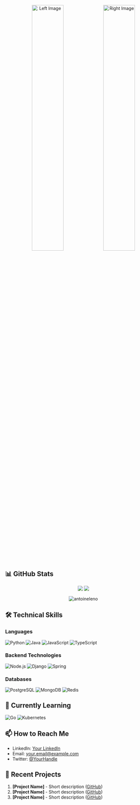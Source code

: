 <p align="center">
  <img src="https://avatars.githubusercontent.com/u/9984201?v=4" alt="Left Image" width="45%" />
  <img src="https://res.cloudinary.com/dha9n3uwa/image/upload/fl_preserve_transparency/v1746473712/Final_version_goszxq.jpg?_s=public-apps" alt="Right Image" width="45%" />
</p>




<br clear="both"/>

## 📊 GitHub Stats

<p align="center">
  <img src="https://github-profile-summary-cards.vercel.app/api/cards/stats?username=antoineleno&theme=github_dark" />
  <img src="https://github-profile-summary-cards.vercel.app/api/cards/repos-per-language?username=antoineleno&theme=github_dark" />
</p>

<div align="center">
  <img src="https://github-readme-streak-stats.herokuapp.com/?user=antoineleno&theme=radical" alt="antoineleno" />
</div>


## 🛠️ Technical Skills

### Languages
![Python](https://img.shields.io/badge/-Python-3776AB?style=flat-square&logo=python&logoColor=white)
![Java](https://img.shields.io/badge/-Java-007396?style=flat-square&logo=java&logoColor=white)
![JavaScript](https://img.shields.io/badge/-JavaScript-F7DF1E?style=flat-square&logo=javascript&logoColor=black)
![TypeScript](https://img.shields.io/badge/-TypeScript-3178C6?style=flat-square&logo=typescript&logoColor=white)

### Backend Technologies
![Node.js](https://img.shields.io/badge/-Node.js-339933?style=flat-square&logo=node.js&logoColor=white)
![Django](https://img.shields.io/badge/-Django-092E20?style=flat-square&logo=django&logoColor=white)
![Spring](https://img.shields.io/badge/-Spring-6DB33F?style=flat-square&logo=spring&logoColor=white)

### Databases
![PostgreSQL](https://img.shields.io/badge/-PostgreSQL-336791?style=flat-square&logo=postgresql&logoColor=white)
![MongoDB](https://img.shields.io/badge/-MongoDB-47A248?style=flat-square&logo=mongodb&logoColor=white)
![Redis](https://img.shields.io/badge/-Redis-DC382D?style=flat-square&logo=redis&logoColor=white)

## 🌱 Currently Learning
![Go](https://img.shields.io/badge/-Go-00ADD8?style=flat-square&logo=go&logoColor=white)
![Kubernetes](https://img.shields.io/badge/-Kubernetes-326CE5?style=flat-square&logo=kubernetes&logoColor=white)

## 📫 How to Reach Me
- LinkedIn: [Your LinkedIn](https://linkedin.com/in/yourprofile)
- Email: your.email@example.com
- Twitter: [@YourHandle](https://twitter.com/YourHandle)

## 🚀 Recent Projects
1. **[Project Name]** - Short description ([GitHub](link))
2. **[Project Name]** - Short description ([GitHub](link))
3. **[Project Name]** - Short description ([GitHub](link))